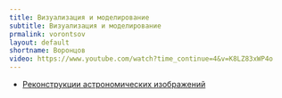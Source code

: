 ```yaml
---
title: Визуализация и моделирование
subtitle: Визуализация и моделирование
prmalink: vorontsov
layout: default
shortname: Воронцов
video: https://www.youtube.com/watch?time_continue=4&v=K8LZ83xWP4o
---
```


+ [Реконструкции астрономических изображений](https://www.youtube.com/watch?time_continue=4&v=K8LZ83xWP4o)
